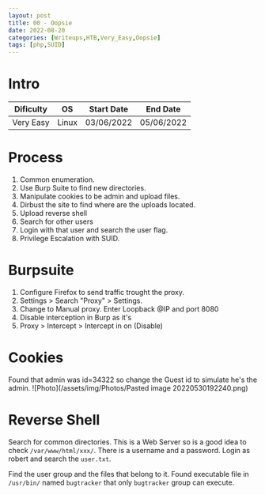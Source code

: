 ```yaml
---
layout: post
title: 00 - Oopsie
date: 2022-08-20
categories: [Writeups,HTB,Very_Easy,Oopsie]
tags: [php,SUID]
---
```


# Intro
| Dificulty | OS | Start Date | End Date | 
|---|---|---|---|
| Very Easy | Linux | 03/06/2022 | 05/06/2022 |


# Process
1. Common enumeration.
2. Use Burp Suite to find new directories.
3. Manipulate cookies to be admin and upload files.
4. Dirbust the site to find where are the uploads located.
5. Upload reverse shell
6. Search for other users
7. Login with that user and search the user flag.
8. Privilege Escalation with SUID.


# Burpsuite
1. Configure Firefox to send traffic trought the proxy.
2. Settings > Search "Proxy" > Settings.
3. Change to Manual proxy. Enter Loopback @IP and port 8080
4. Disable interception in Burp as it's 
5. Proxy > Intercept > Intercept in on (Disable)


# Cookies 
Found that admin was id=34322 so change the Guest id to simulate he's the admin.
![Photo](/assets/img/Photos/Pasted image 20220530192240.png)



# Reverse Shell
Search for common directories. This is a Web Server so is a good idea to check `/var/www/html/xxx/`. 
There is a username and a password. Login as robert and search the ``user.txt``.

Find the user group and the files that belong to it.
Found executable file in `/usr/bin/` named `bugtracker` that only `bugtracker` group can 
execute.
